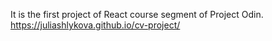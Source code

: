 It is the first project of React course segment of Project Odin. https://juliashlykova.github.io/cv-project/
